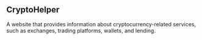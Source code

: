 ## CryptoHelper

A website that provides information about cryptocurrency-related services, such as exchanges, trading platforms, wallets, and lending.
